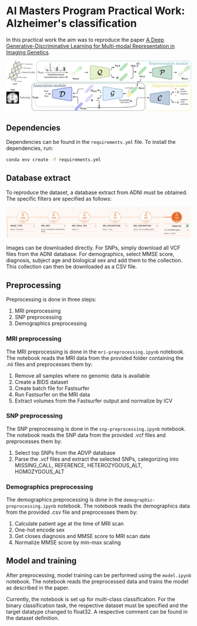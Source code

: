 # AI Masters Program Practical Work: Alzheimer's classification
In this practical work the aim was to reproduce the paper [A Deep Generative-Discriminative Learning for Multi-modal Representation in Imaging Genetics](https://ieeexplore.ieee.org/stamp/stamp.jsp?tp=&arnumber=9434063).

![Architecture](imgs/architecture_overview.png)

## Dependencies
Dependencies can be found in the `requirements.yml` file. To install the dependencies, run:
```bash
conda env create -f requirements.yml
```

## Database extract
To reproduce the dataset, a database extract from ADNI must be obtained. The specific filters are specified as follows:

![ADNI Filters](imgs/cohort.png)

Images can be downloaded directly. For SNPs, simply download all VCF files from the ADNI database. 
For demographics, select MMSE score, diagnosis, subject age and biological sex and add them to the collection. This collection can then be downloaded as a CSV file.

## Preprocessing
Preprocessing is done in three steps:
1. MRI preprocessing
2. SNP preprocessing
3. Demographics preprocessing

### MRI preprocessing
The MRI preprocessing is done in the `mri-preprocessing.ipynb` notebook. The notebook reads the MRI data from the provided folder containing the .nii files and preprocesses them by:
1. Remove all samples where no genomic data is available
2. Create a BIDS dataset
3. Create batch file for Fastsurfer
4. Run Fastsurfer on the MRI data
5. Extract volumes from the Fastsurfer output and normalize by ICV

### SNP preprocessing
The SNP preprocessing is done in the `snp-preprocessing.ipynb` notebook. The notebook reads the SNP data from the provided .vcf files and preprocesses them by:
1. Select top SNPs from the ADVP database
2. Parse the .vcf files and extract the selected SNPs, categorizing into MISSING_CALL, REFERENCE, HETEROZYGOUS_ALT, HOMOZYGOUS_ALT

### Demographics preprocessing
The demographics preprocessing is done in the `demographic-preprocessing.ipynb` notebook. The notebook reads the demographics data from the provided .csv file and preprocesses them by:

1. Calculate patient age at the time of MRI scan
2. One-hot encode sex 
3. Get closes diagnosis and MMSE score to MRI scan date
4. Normalize MMSE score by min-max scaling


## Model and training
After preprocessing, model training can be performed using the `model.ipynb` notebook. The notebook reads the preprocessed data and trains the model as described in the paper.

Currently, the notebook is set up for multi-class classification.
For the binary classification task, the respective dataset must be specified and the target datatype changed to float32. A respective comment can be found in the dataset definition. 
